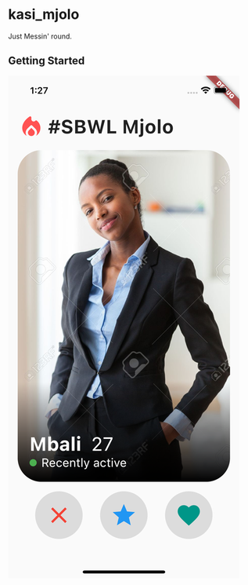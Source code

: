 # kasi_mjolo

Just Messin' round.

## Getting Started

![imagw](https://github.com/acedesigns/ace-tinder/blob/main/assets/images/final.png)
